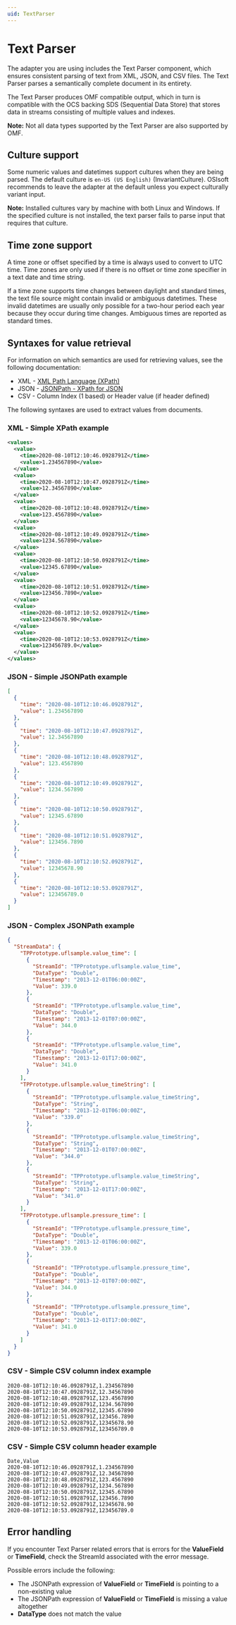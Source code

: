 ```yaml
---
uid: TextParser
---
```


# Text Parser

The adapter you are using includes the Text Parser component, which ensures consistent parsing of text from XML, JSON, and CSV files. The Text Parser parses a semantically complete document in its entirety.

The Text Parser produces OMF compatible output, which in turn is compatible with the OCS backing SDS (Sequential Data Store) that stores data in streams consisting of multiple values and indexes.

**Note:** Not all data types supported by the Text Parser are also supported by OMF.

## Culture support

Some numeric values and datetimes support cultures when they are being parsed. The default culture is `en-US (US English)` (InvariantCulture). OSIsoft recommends to leave the adapter at the default unless you expect culturally variant input.

**Note:** Installed cultures vary by machine with both Linux and Windows. If the specified culture is not installed, the text parser fails to parse input that requires that culture.

## Time zone support

A time zone or offset specified by a time is always used to convert to UTC time. Time zones are only used if there is no offset or time zone specifier in a text date and time string.

If a time zone supports time changes between daylight and standard times, the text file source might contain invalid or ambiguous datetimes. These invalid datetimes are usually only possible for a two-hour period each year because they occur during time changes. Ambiguous times are reported as standard times.

## Syntaxes for value retrieval

For information on which semantics are used for retrieving values, see the following documentation:

- XML - [XML Path Language (XPath)](https://www.w3.org/TR/1999/REC-xpath-19991116/)
- JSON - [JSONPath - XPath for JSON](https://goessner.net/articles/JsonPath/)
- CSV - Column Index (1 based) or Header value (if header defined)

The following syntaxes are used to extract values from documents.

### XML - Simple XPath example

```xml
<values>
  <value>
    <time>2020-08-10T12:10:46.0928791Z</time>
    <value>1.234567890</value>
  </value>
  <value>
    <time>2020-08-10T12:10:47.0928791Z</time>
    <value>12.34567890</value>
  </value>
  <value>
    <time>2020-08-10T12:10:48.0928791Z</time>
    <value>123.4567890</value>
  </value>
  <value>
    <time>2020-08-10T12:10:49.0928791Z</time>
    <value>1234.567890</value>
  </value>
  <value>
    <time>2020-08-10T12:10:50.0928791Z</time>
    <value>12345.67890</value>
  </value>
  <value>
    <time>2020-08-10T12:10:51.0928791Z</time>
    <value>123456.7890</value>
  </value>
  <value>
    <time>2020-08-10T12:10:52.0928791Z</time>
    <value>12345678.90</value>
  </value>
  <value>
    <time>2020-08-10T12:10:53.0928791Z</time>
    <value>123456789.0</value>
  </value>
</values>
```

### JSON - Simple JSONPath example

```json
[
  {
    "time": "2020-08-10T12:10:46.0928791Z",
    "value": 1.234567890
  },
  {
    "time": "2020-08-10T12:10:47.0928791Z",
    "value": 12.34567890
  },
  {
    "time": "2020-08-10T12:10:48.0928791Z",
    "value": 123.4567890
  },
  {
    "time": "2020-08-10T12:10:49.0928791Z",
    "value": 1234.567890
  },
  {
    "time": "2020-08-10T12:10:50.0928791Z",
    "value": 12345.67890
  },
  {
    "time": "2020-08-10T12:10:51.0928791Z",
    "value": 123456.7890
  },
  {
    "time": "2020-08-10T12:10:52.0928791Z",
    "value": 12345678.90
  },
  {
    "time": "2020-08-10T12:10:53.0928791Z",
    "value": 123456789.0
  }
]
```

### JSON - Complex JSONPath example

```json
{
  "StreamData": {
    "TPPrototype.uflsample.value_time": [
      {
        "StreamId": "TPPrototype.uflsample.value_time",
        "DataType": "Double",
        "Timestamp": "2013-12-01T06:00:00Z",
        "Value": 339.0
      },
      {
        "StreamId": "TPPrototype.uflsample.value_time",
        "DataType": "Double",
        "Timestamp": "2013-12-01T07:00:00Z",
        "Value": 344.0
      },
      {
        "StreamId": "TPPrototype.uflsample.value_time",
        "DataType": "Double",
        "Timestamp": "2013-12-01T17:00:00Z",
        "Value": 341.0
      }
    ],
    "TPPrototype.uflsample.value_timeString": [
      {
        "StreamId": "TPPrototype.uflsample.value_timeString",
        "DataType": "String",
        "Timestamp": "2013-12-01T06:00:00Z",
        "Value": "339.0"
      },
      {
        "StreamId": "TPPrototype.uflsample.value_timeString",
        "DataType": "String",
        "Timestamp": "2013-12-01T07:00:00Z",
        "Value": "344.0"
      },
      {
        "StreamId": "TPPrototype.uflsample.value_timeString",
        "DataType": "String",
        "Timestamp": "2013-12-01T17:00:00Z",
        "Value": "341.0"
      }
    ],
    "TPPrototype.uflsample.pressure_time": [
      {
        "StreamId": "TPPrototype.uflsample.pressure_time",
        "DataType": "Double",
        "Timestamp": "2013-12-01T06:00:00Z",
        "Value": 339.0
      },
      {
        "StreamId": "TPPrototype.uflsample.pressure_time",
        "DataType": "Double",
        "Timestamp": "2013-12-01T07:00:00Z",
        "Value": 344.0
      },
      {
        "StreamId": "TPPrototype.uflsample.pressure_time",
        "DataType": "Double",
        "Timestamp": "2013-12-01T17:00:00Z",
        "Value": 341.0
      }
    ]
  }
}
```

### CSV - Simple CSV column index example

```csv
2020-08-10T12:10:46.0928791Z,1.234567890
2020-08-10T12:10:47.0928791Z,12.34567890
2020-08-10T12:10:48.0928791Z,123.4567890
2020-08-10T12:10:49.0928791Z,1234.567890
2020-08-10T12:10:50.0928791Z,12345.67890
2020-08-10T12:10:51.0928791Z,123456.7890
2020-08-10T12:10:52.0928791Z,12345678.90
2020-08-10T12:10:53.0928791Z,123456789.0
```

### CSV - Simple CSV column header example

```csv
Date,Value
2020-08-10T12:10:46.0928791Z,1.234567890
2020-08-10T12:10:47.0928791Z,12.34567890
2020-08-10T12:10:48.0928791Z,123.4567890
2020-08-10T12:10:49.0928791Z,1234.567890
2020-08-10T12:10:50.0928791Z,12345.67890
2020-08-10T12:10:51.0928791Z,123456.7890
2020-08-10T12:10:52.0928791Z,12345678.90
2020-08-10T12:10:53.0928791Z,123456789.0
```

## Error handling

If you encounter Text Parser related errors that is errors for the **ValueField** or **TimeField**, check the StreamId associated with the error message.

Possible errors include the following:

- The JSONPath expression of **ValueField** or **TimeField** is pointing to a non-existing value
- The JSONPath expression of **ValueField** or **TimeField** is missing a value altogether
- **DataType** does not match the value
